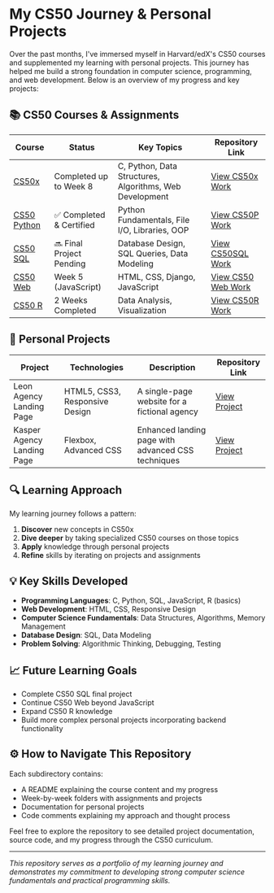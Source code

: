 # My CS50 Journey & Personal Projects

Over the past months, I've immersed myself in Harvard/edX's CS50 courses and supplemented my learning with personal projects. This journey has helped me build a strong foundation in computer science, programming, and web development. Below is an overview of my progress and key projects:

## 📚 CS50 Courses & Assignments

| Course | Status | Key Topics | Repository Link |
|--------|--------|------------|----------------|
| [CS50x](#cs50x-introduction-to-computer-science) | Completed up to Week 8 | C, Python, Data Structures, Algorithms, Web Development | [View CS50x Work](./CS50x) |
| [CS50 Python](#cs50-python) | ✅ Completed & Certified | Python Fundamentals, File I/O, Libraries, OOP | [View CS50P Work](./CS50P) |
| [CS50 SQL](#cs50-sql) | 🔜 Final Project Pending | Database Design, SQL Queries, Data Modeling | [View CS50SQL Work](./CS50SQL) |
| [CS50 Web](#cs50-web) | Week 5 (JavaScript) | HTML, CSS, Django, JavaScript | [View CS50 Web Work](./CS50Web) |
| [CS50 R](#cs50-r) | 2 Weeks Completed | Data Analysis, Visualization | [View CS50R Work](./CS50R) |

## 🚀 Personal Projects

| Project | Technologies | Description | Repository Link |
|---------|--------------|-------------|----------------|
| Leon Agency Landing Page | HTML5, CSS3, Responsive Design | A single-page website for a fictional agency | [View Project](./Personal_Projects/Leon_Agency_Landing_Page) |
| Kasper Agency Landing Page | Flexbox, Advanced CSS | Enhanced landing page with advanced CSS techniques | [View Project](./Personal_Projects/Kasper_Agency_Landing_Page) |

## 🔍 Learning Approach

My learning journey follows a pattern:
1. **Discover** new concepts in CS50x
2. **Dive deeper** by taking specialized CS50 courses on those topics
3. **Apply** knowledge through personal projects
4. **Refine** skills by iterating on projects and assignments

## 💡 Key Skills Developed

- **Programming Languages**: C, Python, SQL, JavaScript, R (basics)
- **Web Development**: HTML, CSS, Responsive Design
- **Computer Science Fundamentals**: Data Structures, Algorithms, Memory Management
- **Database Design**: SQL, Data Modeling
- **Problem Solving**: Algorithmic Thinking, Debugging, Testing

## 📈 Future Learning Goals

- Complete CS50 SQL final project
- Continue CS50 Web beyond JavaScript
- Expand CS50 R knowledge
- Build more complex personal projects incorporating backend functionality

## ⚙️ How to Navigate This Repository

Each subdirectory contains:
- A README explaining the course content and my progress
- Week-by-week folders with assignments and projects
- Documentation for personal projects
- Code comments explaining my approach and thought process

Feel free to explore the repository to see detailed project documentation, source code, and my progress through the CS50 curriculum.

---

*This repository serves as a portfolio of my learning journey and demonstrates my commitment to developing strong computer science fundamentals and practical programming skills.*
